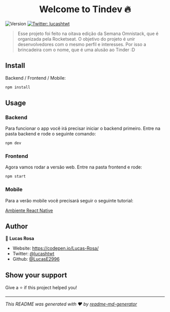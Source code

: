 <h1 align="center">Welcome to Tindev 🔥</h1>
<p>
  <img alt="Version" src="https://img.shields.io/badge/version-1.0.0-blue.svg?cacheSeconds=2592000" />
  <a href="https://twitter.com/lucashtwt" target="_blank">
    <img alt="Twitter: lucashtwt" src="https://img.shields.io/twitter/follow/lucashtwt.svg?style=social" />
  </a>
</p>

> Esse projeto foi feito na oitava edição da Semana Omnistack, que é organizada pela Rocketseat. O objetivo do projeto é unir desenvolvedores com o mesmo perfil e interesses. Por isso a brincadeira com o nome, que é uma alusão ao Tinder :D

## Install

Backend / Frontend / Mobile:

```sh
npm install
```

## Usage

### Backend

Para funcionar o app você irá precisar iniciar o backend primeiro. Entre na pasta backend e rode o seguinte comando:

```sh
npm dev
```

### Frontend

Agora vamos rodar a versão web. Entre na pasta frontend e rode:

```sh
npm start
```

### Mobile

Para a verão mobile você precisará seguir o seguinte tutorial:

[Ambiente React Native](https://docs.rocketseat.dev/ambiente-react-native/introducao)

## Author

👤 **Lucas Rosa**

* Website: https://codepen.io/Lucas-Rosa/
* Twitter: [@lucashtwt](https://twitter.com/lucashtwt)
* Github: [@LucasE2996](https://github.com/LucasE2996)

## Show your support

Give a ⭐️ if this project helped you!

***
_This README was generated with ❤️ by [readme-md-generator](https://github.com/kefranabg/readme-md-generator)_
